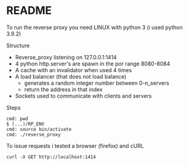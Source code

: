 # README

To run the reverse proxy you need LINUX with python 3 (i used python 3.9.2) <br>

Structure
- Reverse_proxy listening on 127.0.0.1:1414
- 4 python http.server's are spawn in the por range 8080-8084
- A cache with an invalidator when used 4 times
- A load balancer (that does not load balance)
  - generates a random integer number between 0-n_servers
  - return the address in that index
- Sockets used to communicate with clients and servers
 

Steps
```
cmd: pwd 
$ (...)/RP_ENV
cmd: source bin/activate
cmd: ./reverse_proxy
```

To issue requests i tested a browser (firefox) and cURL
```
curl -X GET http://localhost:1414
```